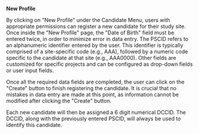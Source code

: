 **New Profile** 

By clicking on "New Profile" under the Candidate Menu, users with appropriate permissions can register a new candidate for their study site. Once inside the "New Profile" page, the "Date of Birth" field must be entered twice, in order to minimize error in data entry. 
The PSCID refers to an alphanumeric identifier entered by the user. This identifier is typically comprised of a site-specific code (e.g., AAA), followed by a numeric code specific to the candidate at that site (e.g., AAA0000). Other fields are customized for specific projects and can be configured as drop-down fields or user input fields. 

Once all the required data fields are completed, the user can click on the "Create" button to finish registering the candidate. It is crucial that no mistakes in data entry are made at this point, as information cannot be modified after clicking the "Create" button. 

Each new candidate will then be assigned a 6 digit numerical DCCID. The DCCID, along with the previously entered PSCID, will always be used to identify this candidate.


